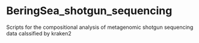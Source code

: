 # BeringSea_shotgun_sequencing
Scripts for the compositional analysis of metagenomic shotgun sequencing data calssified by kraken2
